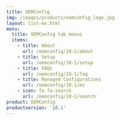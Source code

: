 ```yaml
---
title: OEMConfig
img: /images/products/oemconfig_logo.jpg
layout: list-mx.html
menu:
  title: OEMConfig tab menus
  items:
    - title: About
      url: /oemconfig/10-1/about
    - title: Setup
      url: /oemconfig/10-1/setup
    - title: FAQs
      url: /oemconfig/10-1/faq
    - title: Managed Configurations
      url: /oemconfig/10-1/mc
    - icon: fa fa-search
      url: /oemconfig/10-1/search
product: OEMConfig
productversion: '10.1'
---
```

